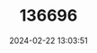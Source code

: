 ---
title: "136696"
category: "Dendrolagus pulcherrimus"
draft: false
date: 2024-02-22 13:03:51
languages:
  English: ["Golden-mantled Tree Kangaroo"]
---